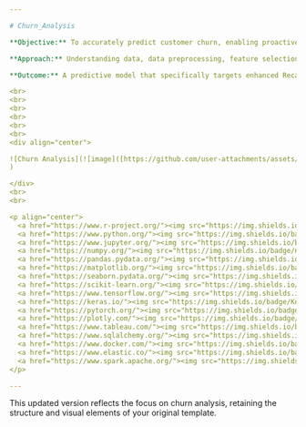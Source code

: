 ```yaml
---

# Churn_Analysis

**Objective:** To accurately predict customer churn, enabling proactive retention strategies to improve customer loyalty and reduce revenue loss using machine learning.

**Approach:** Understanding data, data preprocessing, feature selection, and applying ML models such as KNN.

**Outcome:** A predictive model that specifically targets enhanced Recall to minimize false negatives in churn prediction.

<br>
<br>
<br>
<br>
<br>
<br>
<div align="center">

![Churn Analysis](![image]([https://github.com/user-attachments/assets/933beba1-d9e7-4bf1-b6c1-bb22d05a2989](https://www.scnsoft.com/blog-pictures/business-intelligence/customer-churn-analysis.png))
)

</div>
<br>
<br>

<p align="center">
  <a href="https://www.r-project.org/"><img src="https://img.shields.io/badge/r-%23276DC3.svg?style=for-the-badge&logo=r&logoColor=white" alt="R"></a>
  <a href="https://www.python.org/"><img src="https://img.shields.io/badge/python-3670A0?style=for-the-badge&logo=python&logoColor=ffdd54" alt="Python"></a>
  <a href="https://www.jupyter.org/"><img src="https://img.shields.io/badge/Jupyter-%23F37626.svg?style=for-the-badge&logo=Jupyter&logoColor=white" alt="Jupyter"></a>
  <a href="https://numpy.org/"><img src="https://img.shields.io/badge/numpy-%23013243.svg?style=for-the-badge&logo=numpy&logoColor=white" alt="NumPy"></a>
  <a href="https://pandas.pydata.org/"><img src="https://img.shields.io/badge/pandas-%23150458.svg?style=for-the-badge&logo=pandas&logoColor=white" alt="Pandas"></a>
  <a href="https://matplotlib.org/"><img src="https://img.shields.io/badge/Matplotlib-%23D00000.svg?style=for-the-badge&logo=Matplotlib&logoColor=white" alt="Matplotlib"></a>
  <a href="https://seaborn.pydata.org/"><img src="https://img.shields.io/badge/Seaborn-%2307405e.svg?style=for-the-badge&logo=Seaborn&logoColor=white" alt="Seaborn"></a>
  <a href="https://scikit-learn.org/"><img src="https://img.shields.io/badge/scikit--learn-%23F7931E.svg?style=for-the-badge&logo=scikit-learn&logoColor=white" alt="scikit-learn"></a>
  <a href="https://www.tensorflow.org/"><img src="https://img.shields.io/badge/TensorFlow-%23FF6F00.svg?style=for-the-badge&logo=TensorFlow&logoColor=white" alt="TensorFlow"></a>
  <a href="https://keras.io/"><img src="https://img.shields.io/badge/Keras-%23D00000.svg?style=for-the-badge&logo=Keras&logoColor=white" alt="Keras"></a>
  <a href="https://pytorch.org/"><img src="https://img.shields.io/badge/PyTorch-%23EE4C2C.svg?style=for-the-badge&logo=PyTorch&logoColor=white" alt="PyTorch"></a>
  <a href="https://plotly.com/"><img src="https://img.shields.io/badge/Plotly-%233F4F75.svg?style=for-the-badge&logo=plotly&logoColor=white" alt="Plotly"></a>
  <a href="https://www.tableau.com/"><img src="https://img.shields.io/badge/Tableau-%230077B5.svg?style=for-the-badge&logo=Tableau&logoColor=white" alt="Tableau"></a>
  <a href="https://www.sqlalchemy.org/"><img src="https://img.shields.io/badge/SQLAlchemy-%2307405e.svg?style=for-the-badge&logo=sqlalchemy&logoColor=white" alt="SQLAlchemy"></a>
  <a href="https://www.docker.com/"><img src="https://img.shields.io/badge/Docker-%230db7ed.svg?style=for-the-badge&logo=docker&logoColor=white" alt="Docker"></a>
  <a href="https://www.elastic.co/"><img src="https://img.shields.io/badge/Elasticsearch-%23005571.svg?style=for-the-badge&logo=elasticsearch&logoColor=white" alt="Elasticsearch"></a>
  <a href="https://www.spark.apache.org/"><img src="https://img.shields.io/badge/Apache%20Spark-%23E25A1C.svg?style=for-the-badge&logo=Apache-Spark&logoColor=white" alt="Apache Spark"></a>
</p>

---
```


This updated version reflects the focus on churn analysis, retaining the structure and visual elements of your original template.
